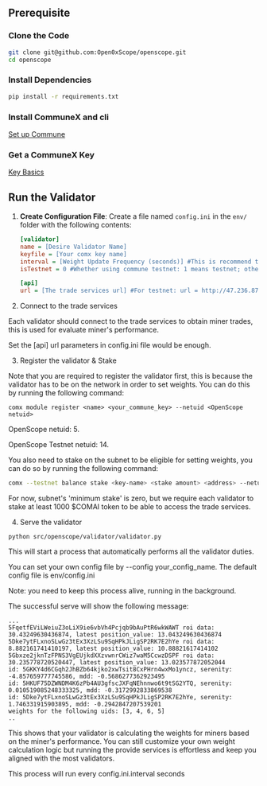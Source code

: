 ## Prerequisite

### Clone the Code

```bash
git clone git@github.com:Open0xScope/openscope.git
cd openscope
```

### Install Dependencies

```bash
pip install -r requirements.txt
```

### Install CommuneX and cli

[Set up Commune](https://communeai.org/docs/installation/setup-commune)

### Get a CommuneX Key

[Key Basics](https://communeai.org/docs/working-with-keys/key-basics)


## Run the Validator

1. **Create Configuration File**: Create a file named `config.ini` in the `env/` folder with the following contents:

    ```ini
    [validator]
   name = [Desire Validator Name]
   keyfile = [Your comx key name]
   interval = [Weight Update Frequency (seconds)] #This is recommend to align with the subnet tempo 
   isTestnet = 0 #Whether using commune testnet: 1 means testnet; others means mainnet
    
    [api]
    url = [The trade services url] #For testnet: url = http://47.236.87.93:8000/  mainnet: url = http://8.219.104.233:8000/
    ```

2. Connect to the trade services

Each validator should connect to the trade services to obtain miner trades, this is used for evaluate miner's performance.

Set the [api] url parameters in config.ini file would be enough.

3. Register the validator & Stake

Note that you are required to register the validator first, this is because the validator has to be on the network in order to set weights. You can do this by running the following command:

```
comx module register <name> <your_commune_key> --netuid <OpenScope netuid>
```

OpenScope netuid: 5.

OpenScope Testnet netuid: 14.

You also need to stake on the subnet to be eligible for setting weights, you can do so by running the following command:

```bash
comx --testnet balance stake <key-name> <stake amount> <address> --netuid <netuid>
```

For now, subnet's 'minimum stake' is zero, but we require each validator to stake at least 1000 $COMAI token to be able to access the trade services.



4. Serve the validator

```
python src/openscope/validator/validator.py
```

This will start a process that automatically performs all the validator duties.

You can set your own config file by --config your_config_name. The default config file is env/config.ini

Note: you need to keep this process alive, running in the background. 

The successful serve will show the following message:

```
...
5FqetfEViLWeiuZ3oLiX9ie6vbVh4Pcjqb9bAuPtR6wkWAWT roi data: 30.43249630436874, latest position_value: 13.043249630436874
5Dke7ytFLxnoSLwGz3tEx3XzLSu9SqHPkJLigSP2RK7E2hYe roi data: 8.882161741410197, latest position_value: 10.88821617414102
5Gbxze2jknTzFPNS3VgEUjkdXXzvwnrCWiz7waM5CcwzDSPF roi data: 30.235778720520447, latest position_value: 13.023577872052044
id: 5GKKY4d6CGqh2JhBZb64kjko2xwTsit8CxPHrn4wxMo1yncz, serenity: -4.857659777745586, mdd: -0.5686277362923495
id: 5HKUF75DZWNDM4K6zPb4AU3gfscJXFqNEhnnwo6t9tSG2YTQ, serenity: 0.010519085248333325, mdd: -0.3172992833869538
id: 5Dke7ytFLxnoSLwGz3tEx3XzLSu9SqHPkJLigSP2RK7E2hYe, serenity: 1.746331915903895, mdd: -0.2942847207539201
weights for the following uids: [3, 4, 6, 5]
..
```

This shows that your validator is calculating the weights for miners based on the miner's performance. You can still customize your own weight calculation logic but running the provide services is effortless and keep you aligned with the most validators.

This process will run every config.ini.interval seconds
